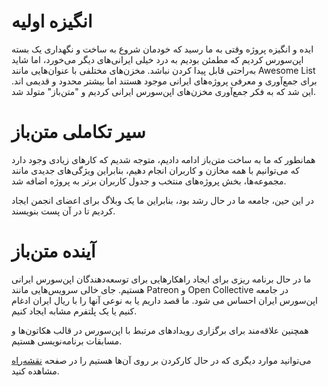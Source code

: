 # انگیزه اولیه

ایده و انگیزه پروژه وقتی به ما رسید که خودمان شروع به ساخت و نگهداری یک بسته اپن‌سورس کردیم که مطمئن بودیم به درد خیلی ایرانی‌های دیگر می‌خورد، اما شاید به‌راحتی قابل پیدا کردن نباشد. مخزن‌های مختلفی با عنوان‌هایی مانند Awesome List برای جمع‌آوری و معرفی پروژه‌های ایرانی موجود هستند اما بیشتر محدود و قدیمی اند. این شد که به فکر جمع‌آوری مخزن‌های اپن‌سورس ایرانی کردیم و "متن‌باز" متولد شد.

# سیر تکاملی متن‌باز

همانطور که ما به ساخت متن‌باز ادامه دادیم، متوجه شدیم که کارهای زیادی وجود دارد که می‌توانیم با همه مخازن و کاربران انجام دهیم، بنابراین ویژگی‌های جدیدی مانند مجموعه‌ها، بخش پروژه‌های منتخب و جدول کاربران برتر به پروژه اضافه شد.

در این حین، جامعه ما در حال رشد بود، بنابراین ما یک وبلاگ برای اعضای انجمن ایجاد کردیم تا در آن پست بنویسند.

# آینده متن‌باز

ما در حال برنامه ریزی برای ایجاد راهکار‌هایی برای توسعه‌دهندگان اپن‌سورس ایرانی هستیم. جای خالی سرویس‌هایی مانند Patreon و Open Collective در جامعه اپن‌سورس ایران احساس می شود. ما قصد داریم یا به نوعی آنها را با ریال ایران ادغام کنیم یا یک پلتفرم مشابه ایجاد کنیم.

همچنین علاقه‌مند برای برگزاری رویدادهای مرتبط با اپن‌سورس در قالب هکاتون‌ها و مسابقات برنامه‌نویسی هستیم.

می‌توانید موارد دیگری که در حال کار‌کردن بر روی آن‌ها هستیم را در صفحه [نقشه‌راه](https://github.com/orgs/matnbaz/projects/1/) مشاهده کنید.
